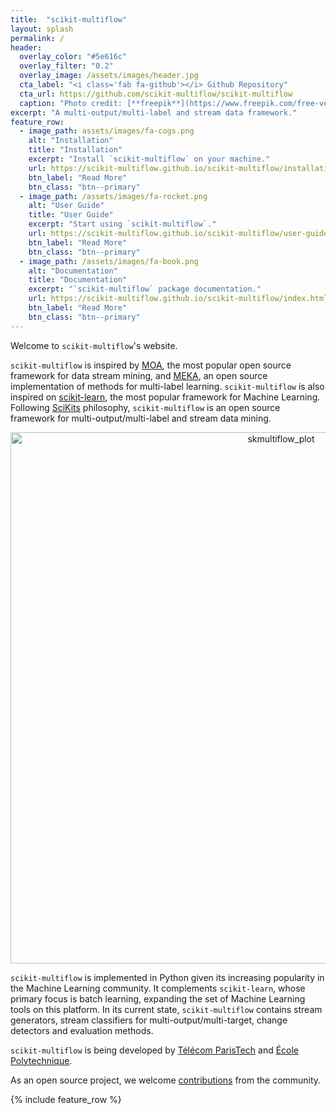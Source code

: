 ```yaml
---
title:  "scikit-multiflow"
layout: splash
permalink: /
header:
  overlay_color: "#5e616c"
  overlay_filter: "0.2"
  overlay_image: /assets/images/header.jpg
  cta_label: "<i class='fab fa-github'></i> Github Repository"
  cta_url: https://github.com/scikit-multiflow/scikit-multiflow
  caption: "Photo credit: [**freepik**](https://www.freepik.com/free-vector/vector-abstract-color-waves-design-element_1306739.htm)"
excerpt: "A multi-output/multi-label and stream data framework."
feature_row:
  - image_path: assets/images/fa-cogs.png
    alt: "Installation"
    title: "Installation"
    excerpt: "Install `scikit-multiflow` on your machine."
    url: https://scikit-multiflow.github.io/scikit-multiflow/installation.html
    btn_label: "Read More"
    btn_class: "btn--primary"
  - image_path: /assets/images/fa-rocket.png
    alt: "User Guide"
    title: "User Guide"
    excerpt: "Start using `scikit-multiflow`."
    url: https://scikit-multiflow.github.io/scikit-multiflow/user-guide.html
    btn_label: "Read More"
    btn_class: "btn--primary"
  - image_path: /assets/images/fa-book.png
    alt: "Documentation"
    title: "Documentation"
    excerpt: "`scikit-multiflow` package documentation."
    url: https://scikit-multiflow.github.io/scikit-multiflow/index.html
    btn_label: "Read More"
    btn_class: "btn--primary"
---
```


Welcome to `scikit-multiflow`'s website.

`scikit-multiflow` is inspired by [MOA](https://moa.cms.waikato.ac.nz/), the most popular open source framework for data stream mining, and [MEKA](http://meka.sourceforge.net/), an open source implementation of methods for multi-label learning. `scikit-multiflow` is also inspired on [scikit-learn](http://scikit-learn.org/stable/), the most popular framework for Machine Learning. Following [SciKits](https://www.scipy.org/scikits.html) philosophy, `scikit-multiflow` is an open source framework for multi-output/multi-label and stream data mining. 

<p align="center">
  <img src="../assets/images/example_classifier_plot.gif" alt="skmultiflow_plot" style="width:850px;">
</p>

`scikit-multiflow` is implemented in Python given its increasing popularity in the Machine Learning community. It complements `scikit-learn`, whose primary focus is batch learning, expanding the set of Machine Learning tools on this platform. In its current state, `scikit-multiflow` contains stream generators, stream classifiers for multi-output/multi-target, change detectors and evaluation methods.

`scikit-multiflow` is being developed by [Télécom ParisTech](https://www.telecom-paristech.fr/eng) and [École Polytechnique](https://www.polytechnique.edu/en).

As an open source project, we welcome [contributions](https://github.com/scikit-multiflow/scikit-multiflow/blob/master/CONTRIBUTING.md) from the community.

{% include feature_row %}
